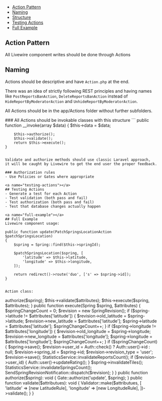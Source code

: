 - [Action Pattern](#action-pattern)
- [Naming](#naming)
- [Structure](#file-structure)
- [Testing Actions](#testing-actions)
- [Full Example](#full-example)

<a name="action-pattern"></a>
## Action Pattern
All Livewire component writes should be done through Actions

<a name="naming"></a>
## Naming
Actions should be descriptive and have `Action.php` at the end.

There was an idea of strictly following REST principles and having
names like `PostReportsBanAction`, `DeleteReportsBanAction` instead
of `HideReportByModeratorAction` and `UnhideReportByModeratorAction`.

All Actions should be in the app/Actions folder without further subfolders.

<a name="structure">
### All Actions should be invokable classes with this structure
```
    public function __invoke(array $data)
    {
        $this->data = $data;
        
        $this->authorize();
        $this->validate();
        return $this->execute();
    }
```

Validate and authorize methods should use classic Laravel approach,
it will be caught by Livewire to get the end user the proper feedback.

### Authorization rules
- Use Policies or Gates where appropriate

<a name="testing-actions"></a>
## Testing Actions
- Generate a test for each Action
- Test validation (both pass and fail)
- Test authorization (both pass and fail)
- Test that database changes actually happen

<a name="full-example"></a>
## Full Example
Livewire component usage:
```
    public function update(PatchSpringsLocationAction $patchSpringsLocation)
    {
        $spring = Spring::find($this->springId);

        $patchSpringsLocation($spring, [
            'latitude' => $this->latitude,
            'longitude' => $this->longitude,
        ]);

        return redirect()->route('duo', ['s' => $spring->id]);
    }
```

Action class:
```
<?php

namespace App\Actions\Springs;

use App\Models\Spring;
use App\Rules\LatitudeRule;
use App\Rules\LongitudeRule;
use App\Rules\SpringTypeRule;
use App\Models\SpringRevision;
use App\Library\StatisticsService;
use Illuminate\Support\Facades\Auth;
use Illuminate\Support\Facades\Gate;
use Illuminate\Support\Facades\Validator;
use App\Jobs\SendSpringRevisionNotification;

class PatchSpringsLocationAction
{
    public function __invoke(Spring $spring, $attributes)
    {
        $this->authorize($spring);
        $this->validate($attributes);
        $this->execute($spring, $attributes);
    }

    public function execute(Spring $spring, $attributes)
    {
        $springChangeCount = 0;
        $revision = new SpringRevision();

        if ($spring->latitude != $attributes['latitude']) {
            $revision->old_latitude = $spring->latitude;
            $revision->new_latitude = $attributes['latitude'];
            $spring->latitude = $attributes['latitude'];
            $springChangeCount++;
        }

        if ($spring->longitude != $attributes['longitude']) {
            $revision->old_longitude = $spring->longitude;
            $revision->new_longitude = $attributes['longitude'];
            $spring->longitude = $attributes['longitude'];
            $springChangeCount++;
        }

        if ($springChangeCount) {
            $spring->save();
            $revision->user_id = Auth::check() ? Auth::user()->id : null;
            $revision->spring_id = $spring->id;
            $revision->revision_type = 'user';
            $revision->save();
            StatisticsService::invalidateReportsCount();

            if ($revision->user_id) {
                Auth::user()->updateRating();
            }

            $spring->invalidateTiles();
            StatisticsService::invalidateSpringsCount();

            SendSpringRevisionNotification::dispatch($revision);
        }
    }

    public function authorize($spring): void
    {
        Gate::authorize('update', $spring);
    }

    public function validate($attributues): void
    {
        Validator::make($attributues, [
            'latitude' => [new LatitudeRule],
            'longitude' => [new LongitudeRule],
        ])->validate();
    }
}